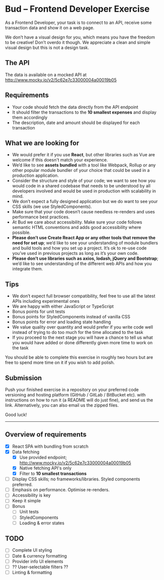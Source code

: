 # Bud – Frontend Developer Exercise

As a Frontend Developer, your task is to connect to an API, receive some transaction data and
show it on a web page.

We don’t have a visual design for you, which means you have the freedom to be creative! Don’t
overdo it though. We appreciate a clean and simple visual design but this is not a design task.

## The API

The data is available on a mocked API at http://www.mocky.io/v2/5c62e7c33000004a00019b05

## Requirements

- Your code should fetch the data directly from the API endpoint
- It should filter the transactions to the **10 smallest expenses** and display them
accordingly
- The description, date and amount should be displayed for each transaction

## What we are looking for

- We would prefer it if you use **React**, but other libraries such as Vue are welcome if this
doesn't match your experience.
- We’d like to see **assets bundled** with a tool like Webpack, Rollup or any other popular
module bundler of your choice that could be used in a production application.
- Consider the structure and style of your code; we want to see how you would code in a
shared codebase that needs to be understood by all developers involved and would be
used in production with scalability in mind.
- We don’t expect a fully designed application but we do want to see your CSS skills (we
use StyledComponents).
- Make sure that your code doesn’t cause needless re-renders and uses performance best
practices.
- At Bud we care about accessibility. Make sure your code follows semantic HTML
conventions and adds good accessibility where possible.
- **Please don’t use Create React App or any other tools that remove the need for set
up**; we’d like to see your understanding of module bundlers and build tools and how you
set up a project. It’s ok to re-use code you’ve used in previous projects as long as it’s
your own code.
- **Please don’t use libraries such as axios, lodash, jQuery and Bootstrap**; we’d like to
see understanding of the different web APIs and how you integrate them.

## Tips

- We don’t expect full browser compatibility, feel free to use all the latest APIs including
experimental ones
- We are happy with either JavaScript or TypeScript
- Bonus points for unit tests
- Bonus points for StyledComponents instead of vanilla CSS
- Bonus points for error and loading state handling
- We value quality over quantity and would prefer if you write code well instead of trying to
do too much for the time allocated to the task
- If you proceed to the next stage you will have a chance to tell us what you would have
added or done differently given more time to work on the task

You should be able to complete this exercise in roughly two hours but are free to spend more
time on it if you wish to add polish.

## Submission

Push your finished exercise in a repository on your preferred code versioning and hosting
platform (GitHub / GitLab / BitBucket etc). with instructions on how to run it (a README will do
just fine), and send us the link. Alternatively, you can also email us the zipped files.

Good luck!

---

## Overview of requirements

- [x] React SPA with bundling from scratch
- [x] Data fetching
  - [x] Use provided endpoint; http://www.mocky.io/v2/5c62e7c33000004a00019b05
  - [x] Native fetching API's only
  - [x] Filter to **10 smallest transactions**
- [ ] Display CSS skills; no frameworks/libraries. Styled components preferred.
- [ ] Emphasis on performance. Optimise re-renders.
- [ ] Accessibility is key
- [ ] Keep it simple
- [ ] Bonus
  - [ ] Unit tests
  - [ ] StyledComponents
  - [ ] Loading & error states

## TODO

- [ ] Complete UI styling
- [ ] Date & currency formatting
- [ ] Provider info UI elements
- [ ] ?? User-selectable filters ??
- [ ] Linting & formatting